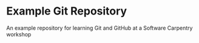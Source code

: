 # Example Git Repository

An example repository for learning Git and GitHub
at a Software Carpentry workshop
